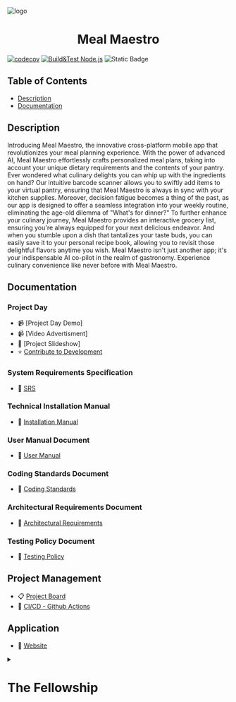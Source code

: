 ![logo](https://github.com/COS301-SE-2023/Meal-Maestro/assets/78735770/6e4484b6-7167-4afb-a941-78e902ac6f6f)
<h1 align="center"> Meal Maestro </h1>

[![codecov](https://codecov.io/gh/COS301-SE-2023/Meal-Maestro/branch/development/graph/badge.svg?token=TUYXXQO1FK)](https://codecov.io/gh/COS301-SE-2023/Meal-Maestro)
[![Build&Test Node.js](https://github.com/COS301-SE-2023/Meal-Maestro/actions/workflows/buildAndTest.yml/badge.svg)](https://github.com/COS301-SE-2023/Meal-Maestro/actions/workflows/buildAndTest.yml)
![Static Badge](https://img.shields.io/badge/Red_Bull-Consumed-green)


## Table of Contents
- [Description](#description)
- [Documentation](#documentation)

## Description

Introducing Meal Maestro, the innovative cross-platform mobile app that revolutionizes your meal planning experience. With the power of advanced AI, Meal Maestro effortlessly crafts personalized meal plans, taking into account your unique dietary requirements and the contents of your pantry. Ever wondered what culinary delights you can whip up with the ingredients on hand? Our intuitive barcode scanner allows you to swiftly add items to your virtual pantry, ensuring that Meal Maestro is always in sync with your kitchen supplies. Moreover, decision fatigue becomes a thing of the past, as our app is designed to offer a seamless integration into your weekly routine, eliminating the age-old dilemma of "What's for dinner?" To further enhance your culinary journey, Meal Maestro provides an interactive grocery list, ensuring you're always equipped for your next delicious endeavor. And when you stumble upon a dish that tantalizes your taste buds, you can easily save it to your personal recipe book, allowing you to revisit those delightful flavors anytime you wish. 
Meal Maestro isn't just another app; it's your indispensable AI co-pilot in the realm of gastronomy. Experience culinary convenience like never before with Meal Maestro.

## Documentation

### Project Day
- 📹 [Project Day Demo]
- 📹 [Video Advertisment]
- 📰 [Project Slideshow]
- ⭐ [Contribute to Development](https://github.com/COS301-SE-2023/Meal-Maestro/blob/main/CONTRIBUTING.md)

### System Requirements Specification

- 📃 [SRS](https://docs.google.com/document/d/1yGrgTx9R4Mbimq7Fw-Z8slDKLCbLXii9hXrB4D8_clo/edit?usp=sharing)

### Technical Installation Manual

- 📖 [Installation Manual](https://docs.google.com/document/d/1q1G-NUT9rfDd2zlWS7SYJnYXWICxeHy6H322RTaM3Cg/edit?usp=sharing)

### User Manual Document

- 📃 [User Manual](https://docs.google.com/document/d/1xZFJfWNjgjoHvn9U5X1B9AnxyEgnXRfwtreeCtud2fU/edit?usp=sharing)

### Coding Standards Document

- 📃 [Coding Standards](https://docs.google.com/document/d/1kVnGl-BvSUdD4N9ta2LY5jSKuwUI7dawDJ8sjJxuMZc/edit?usp=sharing)

### Architectural Requirements Document

- 📃 [Architectural Requirements](https://docs.google.com/document/d/1GADUq8VWsgqLFTfSPIBHwsFnrli8AbZGp7uwuRqVZu8/edit?usp=sharing)

### Testing Policy Document

- 📃 [Testing Policy](https://docs.google.com/document/d/1eaa4MtHBVeKBffLzrD89ICBI439uYvGGv204FIzZsOk/edit?usp=sharing)

## Project Management

- 📋 [Project Board](https://github.com/COS301-SE-2023/Meal-Maestro/projects)
- 🤖 [CI/CD - Github Actions](https://github.com/COS301-SE-2023/Meal-Maestro/actions)

## Application

- 📱 [Website](http://skulderlock.co.za)


<details>
  <summary><h1>The Fellowship</h1></summary>

  | Member | Links | Profile |
  | :-: |-|-|
  | Theo le Roux <br> u04525087 | [![image](https://img.shields.io/badge/LinkedIn-0077B5?style=for-the-badge&logo=linkedin&logoColor=white "LinkedIn Profile")](https://www.linkedin.com/in/theodor-le-roux-123a4a274) <br> [![image](https://img.shields.io/badge/GitHub-100000?style=for-the-badge&logo=github&logoColor=white "Github Profile")](https://github.com/theodorleroux) | Theo has some industry experience in contributing to large projects, with a background in product design and a primary focus on backend coding. He recently took on the role of DevOps in a mini project, which will significantly contribute to managing workflow and ensuring continuous integration and delivery (CI/CD) in future endeavors.|
  | Ethan de Beer <br> u19042699 | [![image](https://img.shields.io/badge/LinkedIn-0077B5?style=for-the-badge&logo=linkedin&logoColor=white "LinkedIn Profile")](https://www.linkedin.com/in/ethan-de-beer-257403277) <br> [![image](https://img.shields.io/badge/GitHub-100000?style=for-the-badge&logo=github&logoColor=white "Github Profile")](https://github.com/SkulderLock) | Ethan is a proficient team player, adept at completing tasks swiftly and effectively. He has gained extensive experience working with multiple programming languages and designing both SQL and NoSQL databases. His expertise extends to building websites using vanilla JavaScript and the Angular framework, as well as developing web scrapers in Python. Moreover, Ethan harbors a keen interest in exploring AI and delving into its underlying technology. |
  | Franko Swanepoel <br> u20454661 | [![image](https://img.shields.io/badge/LinkedIn-0077B5?style=for-the-badge&logo=linkedin&logoColor=white "LinkedIn Profile")](https://www.linkedin.com/in/franko-swanepoel-1071b3277/) <br> [![image](https://img.shields.io/badge/GitHub-100000?style=for-the-badge&logo=github&logoColor=white "Github Profile")](https://github.com/Krygsmancode) | Franko is an intrigued and determined engineer who finds solutions to counter-intuitive problems. He has extensive experience in web development and programming, having developed his own webstore. Franko is proficient in a wide range of programming languages and technologies, including front-end frameworks and back-end services. In addition to his technical expertise, Franko has a keen interest in new and emerging technologies, including artificial intelligence. |
  | Wian du Toit <br> u21433748 | [![image](https://img.shields.io/badge/LinkedIn-0077B5?style=for-the-badge&logo=linkedin&logoColor=white "LinkedIn Profile")](https://www.linkedin.com/in/wian-du-toit-995238271) <br> [![image](https://img.shields.io/badge/GitHub-100000?style=for-the-badge&logo=github&logoColor=white "Github Profile")](https://github.com/gryffindor-coder) | Wian is a versatile and creative problem solver, able to effectively contribute to a wide range of tasks. With a solid background in coding since high school, he has experience working with languages such as Java, C++, and JavaScript. Wian is particularly motivated by AI and its future potential. Despite some shortcomings, like procrastination and occasionally focusing on trivial aspects, he addresses these issues through efficient planning, scheduling, and maintaining a clear goal plan. |
  | Amicke Croucamp <br> u20532009 | [![image](https://img.shields.io/badge/LinkedIn-0077B5?style=for-the-badge&logo=linkedin&logoColor=white "LinkedIn Profile")](https://www.linkedin.com/in/amicke-croucamp-3ab400277/) <br> [![image](https://img.shields.io/badge/GitHub-100000?style=for-the-badge&logo=github&logoColor=white "Github Profile")](https://github.com/AmickeC) | Amicke has been actively involved in project designing and web development. Over time, she has gained valuable experience in various aspects of software development. Recently, Amicke took on the major role of UI engineering for the mini-project and a minor role of integration engineering. While Amicke has experience in backend development, she prefers to focus mainly on frontend development, where she finds her passion and interest. She is especially intrigued by web development and can easily spend hours working on it, always looking for new challenges to improve her skills. |
  
  
</details>
<!-- ![Upl<svg id="eCqrQLbSgKi1" xmlns="http://www.w3.org/2000/svg" xmlns:xlink="http://www.w3.org/1999/xlink" viewBox="0 0 600 600" shape-rendering="geometricPrecision" text-rendering="geometricPrecision"><g transform="matrix(.803454 0 0 0.803454 58.963726 192.883044)"><rect width="314.408141" height="314.408141" rx="0" ry="0" transform="matrix(.853774-.60441 0.831789 0.582425 35.022734 217.435748)" fill="#f36f4b" stroke-width="0"/><path d="M296.5439,400.55484L44.20088,223.86235L296.65392,393.33747L520.9945,241.66015L296.5439,400.55484Z" fill="#fd815f" stroke-width="0"/><rect width="313.462622" height="51.444809" rx="0" ry="0" transform="matrix(.834873 0.584585 0 1.220775 35.070402 217.220789)" fill="#d65533" stroke="#e15f3b"/><path d="M-0.027883,-1.1901L321.368389,0.486548l-.008943,51.482881L-0.047342,50.820961L-0.027883,-1.1901Z" transform="matrix(-.834636 0.584419 0 1.220775 564.937597 212.012819)" fill="#e15f3b" stroke="#e15f3b"/></g><g transform="matrix(.803454 0 0 0.803454 58.963818 92.883044)"><rect width="314.408141" height="314.408141" rx="0" ry="0" transform="matrix(.853774-.60441 0.831789 0.582425 35.022734 217.435748)" fill="#53bb63" stroke-width="0"/><path d="M296.5439,400.55484L44.20088,223.86235L296.65392,393.33747L520.9945,241.66015L296.5439,400.55484Z" fill="#68d379" stroke-width="0"/><rect width="313.462622" height="51.444809" rx="0" ry="0" transform="matrix(.834873 0.584585 0 1.220775 35.070402 217.220789)" fill="#309e40" stroke-width="0"/><path d="M-0.027883,-1.1901L321.368389,0.486548l-.008943,51.482881L-0.047342,50.820961L-0.027883,-1.1901Z" transform="matrix(-.834636 0.584419 0 1.220775 564.937597 212.012819)" fill="#45ae55" stroke-width="0"/></g><g transform="matrix(.803454 0 0 0.803454 59.002116-7.116956)"><rect width="314.408141" height="314.408141" rx="0" ry="0" transform="matrix(.853774-.60441 0.831789 0.582425 35.022734 217.435748)" fill="#fcbd67" stroke-width="0"/><path d="M296.5439,400.55484L44.20088,223.86235L296.65392,393.33747L520.9945,241.66015L296.5439,400.55484Z" fill="#ffcf91" stroke-width="0"/><rect width="313.462622" height="51.444809" rx="0" ry="0" transform="matrix(.834873 0.584585 0 1.220775 35.070402 217.220789)" fill="#e88b1b" stroke="#e88b1b"/><path d="M-0.027883,-1.1901L321.368389,0.486548l-.008943,51.482881L-0.047342,50.820961L-0.027883,-1.1901Z" transform="matrix(-.834636 0.584419 0 1.220775 564.937597 212.012819)" fill="#f7941e" stroke="#f7941e"/></g><g transform="translate(.000001 0.000001)"><rect width="16.980809" height="16.980809" rx="4" ry="4" transform="matrix(.938997-.461003 0.728626 0.707245 163.69309 171.205565)" fill="#ffedd4" stroke-width="0"/><rect width="16.980809" height="16.980809" rx="4" ry="4" transform="matrix(.853774-.60441 0.831789 0.582425 186.003234 125.164628)" fill="#ffedd4" stroke-width="0"/><rect width="16.980809" height="16.980809" rx="4" ry="4" transform="matrix(.853774-.60441 0.831789 0.582425 200.501 215.087924)" fill="#ffedd4" stroke-width="0"/><rect width="16.980809" height="16.980809" rx="4" ry="4" transform="matrix(.691402-.489462 0.667627 0.467477 223.744268 163.59287)" fill="#ffedd4" stroke-width="0"/><rect width="16.980809" height="16.980809" rx="4" ry="4" transform="matrix(.708247-.769823 0.935326 0.395293 264.056319 223.212855)" fill="#ffedd4" stroke-width="0"/><rect width="16.980809" height="16.980809" rx="4" ry="4" transform="matrix(.708247-.769823 0.935326 0.395293 387.818972 206.281384)" fill="#ffedd4" stroke-width="0"/><rect width="16.980809" height="16.980809" rx="4" ry="4" transform="matrix(.853774-.60441 0.831789 0.582425 288.042444 180.196624)" fill="#ffedd4" stroke-width="0"/><rect width="16.980809" height="16.980809" rx="4" ry="4" transform="matrix(.853774-.60441 0.831789 0.582425 319.116198 104.40803)" fill="#ffedd4" stroke-width="0"/><rect width="16.980809" height="16.980809" rx="4" ry="4" transform="matrix(.634067-.448873 0.61774 0.432546 372.166922 167.795937)" fill="#ffedd4" stroke-width="0"/><rect width="16.980809" height="16.980809" rx="4" ry="4" transform="matrix(.853774-.60441 0.831789 0.582425 274.192922 267.769325)" fill="#ffedd4" stroke-width="0"/><rect width="16.980809" height="16.980809" rx="4" ry="4" transform="matrix(.641784-.454336 0.591314 0.414042 280.949326 73.500953)" fill="#ffedd4" stroke-width="0"/><rect width="16.980809" height="16.980809" rx="4" ry="4" transform="matrix(.853774-.60441 0.831789 0.582425 329.352641 152.947282)" fill="#ffedd4" stroke-width="0"/><rect width="16.980809" height="16.980809" rx="4" ry="4" transform="matrix(.853774-.60441 0.831789 0.582425 428.555805 164.992508)" fill="#ffedd4" stroke-width="0"/><rect width="16.980809" height="16.980809" rx="4" ry="4" transform="matrix(.61061-.432268 0.594887 0.416544 334.400922 238.342971)" fill="#ffedd4" stroke-width="0"/><rect width="16.980809" height="16.980809" rx="4" ry="4" transform="matrix(.708247-.769823 0.935326 0.395293 369.311723 109.505673)" fill="#ffedd4" stroke-width="0"/><rect width="16.980809" height="16.980809" rx="4" ry="4" transform="matrix(.890221-.549316 0.793369 0.633765 252.443165 123.074087)" fill="#ffedd4" stroke-width="0"/></g><path d="M302.968372,5.358403L80.433229,162.6901v60.013122l26.924806,19.463715-26.276016,19.78811-.179102,59.638043l28.263196,21.388365-27.753949,20.115248v57.79951L298.09667,573.161001L519.364397,415.294498l.76387-58.054133q-29.281691-20.369872-29.027067-20.369872t29.536314-20.879118l.254623-60.85499-26.480833-18.587508L520.38289,218.72524l.254624-61.618861L302.968372,5.358403Z" fill="none" stroke="#d57531" stroke-width="5" stroke-linejoin="bevel"/><path d="" fill="none" stroke="#3f5787" stroke-width="1.2"/></svg>
oading logo.svg…]() -->
